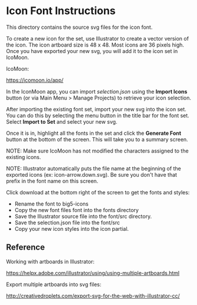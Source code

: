 
# Icon Font Instructions

This directory contains the source svg files for the icon font.

To create a new icon for the set, use Illustrator to create a vector version of the icon. The icon artboard size is 48 x 48. Most icons are 36 pixels high. Once you have exported your new svg, you will add it to the icon set in IcoMoon.

IcoMoon:

<https://icomoon.io/app/>

In the IconMoon app, you can import *selection.json* using the **Import Icons** button (or via Main Menu > Manage Projects) to retrieve your icon selection.

After importing the existing font set, import your new svg into the icon set. You can do this by selecting the menu button in the title bar for the font set. Select **Import to Set** and select your new svg.

Once it is in, highlight all the fonts in the set and click the **Generate Font** button at the bottom of the screen.  This will take you to a summary screen.

NOTE: Make sure IcoMoon has not modified the characters assigned to the existing icons.

NOTE: Illustrator automatically puts the file name at the beginning of the exported icons (ex: icon-arrow.down.svg). Be sure you don't have that prefix in the font name on this screen.

Click download at the bottom right of the screen to get the fonts and styles:

- Rename the font to big5-icons
- Copy the new font files font into the fonts directory
- Save the Illustrator source file into the font/src directory.
- Save the selection.json file into the font/src
- Copy your new icon styles into the icon partial.

## Reference
Working with artboards in Illustrator:

<https://helpx.adobe.com/illustrator/using/using-multiple-artboards.html>

Export multiple artboards into svg files:

<http://creativedroplets.com/export-svg-for-the-web-with-illustrator-cc/>
